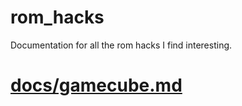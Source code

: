 # rom_hacks
Documentation for all the rom hacks I find interesting.


# [docs/gamecube.md](Gamecube)



